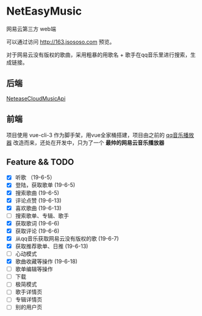 # NetEasyMusic
网易云第三方 web端

可以通过访问 http://163.jsososo.com 预览。

对于网易云没有版权的歌曲，采用粗暴的用歌名 + 歌手在qq音乐里进行搜索，生成链接。

## 后端

[NeteaseCloudMusicApi](https://github.com/Binaryify/NeteaseCloudMusicApi)

## 前端

项目使用 vue-cli-3 作为脚手架，用vue全家桶搭建，项目由之前的 [qq音乐播放器](https://github.com/jsososo/music-player) 改造而来，还处在开发中，只为了一个 **最帅的网易云音乐播放器**


## Feature && TODO
- [x] 听歌 （19-6-5）
- [x] 登陆，获取歌单 (19-6-5)
- [x] 搜索歌曲 (19-6-5)
- [x] 评论点赞 (19-6-13)
- [x] 喜欢歌曲 (19-6-13)
- [ ] 搜索歌单、专辑、歌手
- [x] 获取歌词 (19-6-6)
- [x] 获取评论 (19-6-6)
- [x] 从qq音乐获取网易云没有版权的歌 (19-6-7)
- [x] 获取推荐歌单、日推 (19-6-13)
- [ ] 心动模式
- [x] 歌曲收藏等操作 (19-6-18)
- [ ] 歌单编辑等操作
- [ ] 下载
- [ ] 极简模式
- [ ] 歌手详情页
- [ ] 专辑详情页
- [ ] 别的用户页
